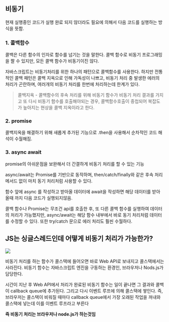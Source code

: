 ## 비동기
현재 실행중인 코드가 실행 완료 되지 않더라도 필요에 의해서 다음 코드를 실행하는 방식을 뜻함.

### 1. 콜백함수
콜백은 다른 함수의 인자로 함수를 넘기는 것을 말한다. 콜백 함수로 비동기 프로그래밍을 짤 수 있지만, 모든 콜백 함수가 비동기이진 않다.

자바스크립트는 비동기처리를 위한 하나의 패턴으로 콜백함수를 사용한다. 하지만 전통적인 콜백 패턴은 콜백 지옥으로 인해 가독성이 나쁘고, 비동기 처리 중 발생한 에러의 처리가 곤란하며, 여러개의 비동기 처리를 한번에 처리하는데 한계가 있다.



> 콜백지옥 - 콜백함수의 후속 처리를 위해 비동기 함수가 비동기 처리 결과를 가지고 또 다시 비동기 함수를 호출해야되는 경우, 콜백함수호출이 중첩되어 복잡도가 높아지는 현상을 콜백 지옥이라고 한다.

### 2. promise
콜백지옥을 해결하기 위해 새롭게 추가된 기능으로 .then을 사용해서 순차적인 코드 해석이 수월해짐.

### 3. async await
promise의 아쉬운점을 보완해서 더 간결하게 비동기 처리를 할 수 있는 기능

async/await는 Promise를 기반으로 동작하며, then/catch/finally와 같은 후속 처리 메서드 없이 마치 동기 처리처럼 사용할 수 있다.

함수 앞에 async 를 작성하고 받아올 데이터에 await을 작성하면 해당 데이터를 받아올때 까지 다음 코드가 실행되지않음.

콜백 함수나 Promise는 무조건 api를 호출한 후, 또 다른 콜백 함수를 실행하여 데이터의 처리가 가능했지만, async/await는 해당 함수 내부에서 바로 동기 처리처럼 데이터를 수정할 수 있다. 또한 try/catch 문으로 에러 처리도 훨씬 수월하다.



## JS는 싱글스레드인데 어떻게 비동기 처리가 가능한가?
![](https://velog.velcdn.com/images%2Fedie_ko%2Fpost%2F1a6bbcb0-40d5-461d-9de9-d2f58613a62b%2Fimage.png)

비동기 처리를 하는 함수가 콜스택에 들어오면 바로 Web API로 보내지고 콜스택에서는 사라진다. 비동기 함수는 자바스크립트 엔진을 구동하는 환경인, 브라우저나 Nods.js가 담당한다.

시간이 지난 후 Web API에서 처리가 완료된 비동기 함수는 일이 끝나면 그 결과와 콜백이 callback queue에 추가된다.
그리고 다시 이벤트 루프에 의해 콜스택에 쌓인다.
즉, 브라우저는 콜스택이 비워질 때마다 callback queue에서 가장 오래된 작업을 꺼내와 콜스택에 넣는데 이를 이벤트 루프라고 부른다

**즉 비동기 처리는 브라우저나 node.js가 하는것임**

